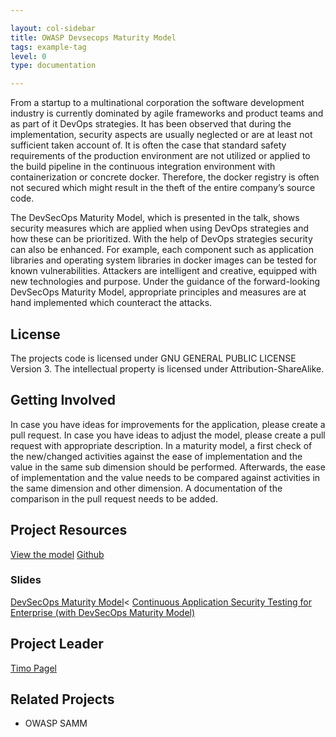 ```yaml
---

layout: col-sidebar
title: OWASP Devsecops Maturity Model
tags: example-tag
level: 0
type: documentation

---
```


From a startup to a multinational corporation the software development industry is currently dominated by agile frameworks and product teams and as part of it DevOps strategies. It has been observed that during the implementation, security aspects are usually neglected or are at least not sufficient taken account of. It is often the case that standard safety requirements of the production environment are not utilized or applied to the build pipeline in the continuous integration environment with containerization or concrete docker. Therefore, the docker registry is often not secured which might result in the theft of the entire company’s source code.

The DevSecOps Maturity Model, which is presented in the talk, shows security measures which are applied when using DevOps strategies and how these can be prioritized.
With the help of DevOps strategies security can also be enhanced. For example, each component such as application libraries and operating system libraries in docker images can be tested for known vulnerabilities.
Attackers are intelligent and creative, equipped with new technologies and purpose. Under the guidance of the forward-looking DevSecOps Maturity Model, appropriate principles and measures are at hand implemented which counteract the attacks.

## License
The projects code is licensed under GNU GENERAL PUBLIC LICENSE Version 3. The intellectual property is licensed under Attribution-ShareAlike.

## Getting Involved
In case you have ideas for improvements for the application, please create a pull request.
In case you have ideas to adjust the model, please create a pull request with appropriate description. In a maturity model, a first check of the new/changed activities against the ease of implementation and the value in the same sub dimension should be performed. Afterwards, the ease of implementation and the value needs to be compared against activities in the same dimension and other dimension. A documentation of the comparison in the pull request needs to be added.
## Project Resources
<a href="https://dsomm.timo-pagel.de">View the model</a>
<a href="https://github.com/wurstbrot/DevSecOps-MaturityModel">Github</a>

### Slides
<a href="https://docs.google.com/presentation/d/1rrbyXqxy3LXAJNPFrVH99mj_BNaJKymMsXZItYArWEM/edit?usp=sharing">DevSecOps Maturity Model</a><
<a href="https://docs.google.com/presentation/d/1dAewXIHgBEKHKwBPpM5N_G2eM6PRpduoGJrp6R6pNUI/edit?usp=sharing">Continuous Application Security Testing for Enterprise (with DevSecOps Maturity Model)</a>

## Project Leader
<a href="mailto://timo.pagel@owasp.org">Timo Pagel</a>

## Related Projects
* OWASP SAMM